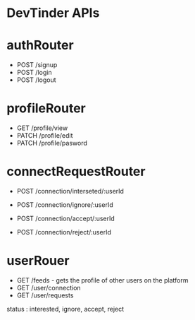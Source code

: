 # DevTinder APIs

# authRouter
- POST /signup
- POST /login
- POST /logout

# profileRouter
- GET /profile/view
- PATCH /profile/edit
- PATCH /profile/pasword

# connectRequestRouter
- POST /connection/interseted/:userId
- POST /connection/ignore/:userId


- POST /connection/accept/:userId
- POST /connection/reject/:userId

# userRouer
- GET /feeds - gets the profile of other users on the platform
- GET /user/connection
- GET /user/requests


status : interested, ignore, accept, reject
